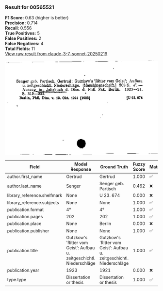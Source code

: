 ### Result for 00565521
**F1 Score:** 0.63 (higher is better)<br>**Precision:** 0.714<br>**Recall:** 0.556<br>**True Positives:** 5<br>**False Positives:** 2<br>**False Negatives:** 4<br>**Total Fields:** 11<br>[View raw result from claude-3-7-sonnet-20250219](https://github.com/RISE-UNIBAS/humanities_data_benchmark/blob/main/results/2025-09-02/T0144/request_T0144_00565521.json)

<img src="https://github.com/RISE-UNIBAS/humanities_data_benchmark/blob/main/benchmarks/zettelkatalog/images/00565521.jpg?raw=true" alt="00565521" width="600px">

| Field | Model Response | Ground Truth | Fuzzy Score | Match |
|-------|----------------|--------------|-------------|-------|
| author.first_name | Gertrud | Gertrud | 1.000 | ✅ |
| author.last_name | Senger | Senger geb. Partisch | 0.462 | ❌ |
| library_reference.shelfmark | None | U 23. 674 | 0.000 | ❌ |
| library_reference.subjects | None | None | 1.000 | ✅ |
| publication.format | 4° | 4° | 1.000 | ✅ |
| publication.pages | 202 | 202 | 1.000 | ✅ |
| publication.place | None | Berlin | 0.000 | ❌ |
| publication.publisher | None | None | 1.000 | ✅ |
| publication.title | Gutzkow's 'Ritter vom Geist': Aufbau u. zeitgeschichtl. Niederschläge | Gutzkow's 'Ritter vom Geist': Aufbau u. zeitgeschichtl. Niederschläge | 1.000 | ✅ |
| publication.year | 1923 | 1921 | 0.000 | ❌ |
| type.type | Dissertation or thesis | Dissertation or thesis | 1.000 | ✅ |
